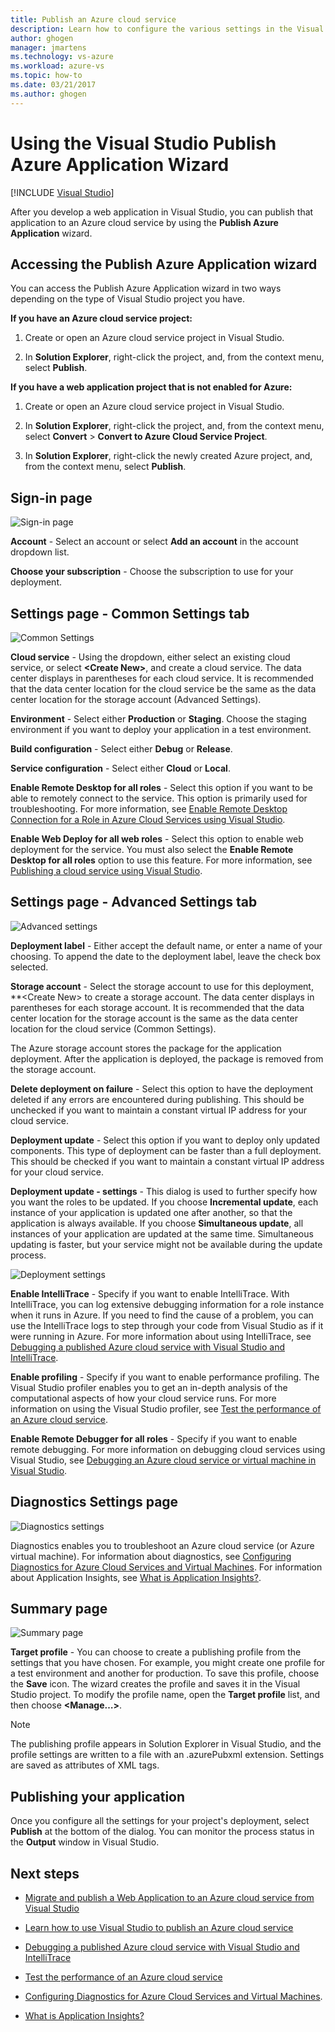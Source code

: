 ```yaml
---
title: Publish an Azure cloud service
description: Learn how to configure the various settings in the Visual Studio Publish Azure Application Wizard
author: ghogen
manager: jmartens
ms.technology: vs-azure
ms.workload: azure-vs
ms.topic: how-to
ms.date: 03/21/2017
ms.author: ghogen
---
```

# Using the Visual Studio Publish Azure Application Wizard

 [!INCLUDE [Visual Studio](~/includes/applies-to-version/vs-windows-only.md)]

After you develop a web application in Visual Studio, you can publish that application to an Azure cloud service by using the **Publish Azure Application** wizard.

## Accessing the Publish Azure Application wizard

You can access the Publish Azure Application wizard in two ways depending on the type of Visual Studio project you have.

**If you have an Azure cloud service project:**

1. Create or open an Azure cloud service project in Visual Studio.

1. In **Solution Explorer**, right-click the project, and, from the context menu, select **Publish**.

**If you have a web application project that is not enabled for Azure:**

1. Create or open an Azure cloud service project in Visual Studio.

1. In **Solution Explorer**, right-click the project, and, from the context menu, select **Convert** > **Convert to Azure Cloud Service Project**.

1. In **Solution Explorer**, right-click the newly created Azure project, and, from the context menu, select **Publish**.

## Sign-in page

![Sign-in page](./media/vs-azure-tools-publish-azure-application-wizard/sign-in.png)

**Account** - Select an account or select **Add an account** in the account dropdown list.

**Choose your subscription** - Choose the subscription to use for your deployment.

## Settings page - Common Settings tab

![Common Settings](./media/vs-azure-tools-publish-azure-application-wizard/settings-common-settings.png)

**Cloud service** - Using the dropdown, either select an existing cloud service, or select **&lt;Create New>**, and create a cloud service. The data center displays in parentheses for each cloud service. It is recommended that the data center location for the cloud service be the same as the data center location for the storage account (Advanced Settings).

**Environment** - Select either **Production** or **Staging**. Choose the staging environment if you want to deploy your application in a test environment.

**Build configuration** - Select either **Debug** or **Release**.

**Service configuration** - Select either **Cloud** or **Local**.

**Enable Remote Desktop for all roles** - Select this option if you want to be able to remotely connect to the service. This option is primarily used for troubleshooting. For more information, see [Enable Remote Desktop Connection for a Role in Azure Cloud Services using Visual Studio](/azure/cloud-services/cloud-services-role-enable-remote-desktop-visual-studio).

**Enable Web Deploy for all web roles** - Select this option to enable web deployment for the service. You must also select the **Enable Remote Desktop for all roles** option to use this feature. For more information, see [Publishing a cloud service using Visual Studio](vs-azure-tools-publishing-a-cloud-service.md).

## Settings page - Advanced Settings tab

![Advanced settings](./media/vs-azure-tools-publish-azure-application-wizard/settings-advanced-settings.png)

**Deployment label** - Either accept the default name, or enter a name of your choosing. To append the date to the deployment label, leave the check box selected.

**Storage account** - Select the storage account to use for this deployment, **&lt;Create New> to create a storage account. The data center displays in parentheses for each storage account. It is recommended that the data center location for the storage account is the same as the data center location for the cloud service (Common Settings).

The Azure storage account stores the package for the application deployment. After the application is deployed, the package is removed from the storage account.

**Delete deployment on failure** - Select this option to have the deployment deleted if any errors are encountered during publishing. This should be unchecked if you want to maintain a constant virtual IP address for your cloud service.

**Deployment update** - Select this option if you want to deploy only updated components. This type of deployment can be faster than a full deployment. This should be checked if you want to maintain a constant virtual IP address for your cloud service.

**Deployment update - settings** - This dialog is used to further specify how you want the roles to be updated. If you choose **Incremental update**, each instance of your application is updated one after another, so that the application is always available. If you choose **Simultaneous update**, all instances of your application are updated at the same time. Simultaneous updating is faster, but your service might not be available during the update process.

![Deployment settings](./media/vs-azure-tools-publish-azure-application-wizard/deployment-settings.png)

**Enable IntelliTrace** - Specify if you want to enable IntelliTrace. With IntelliTrace, you can log extensive debugging information for a role instance when it runs in Azure. If you need to find the cause of a problem, you can use the IntelliTrace logs to step through your code from Visual Studio as if it were running in Azure. For more information about using IntelliTrace, see [Debugging a published Azure cloud service with Visual Studio and IntelliTrace](./vs-azure-tools-intellitrace-debug-published-cloud-services.md).

**Enable profiling** - Specify if you want to enable performance profiling. The Visual Studio profiler enables you to get an in-depth analysis of the computational aspects of how your cloud service runs. For more information on using the Visual Studio profiler, see [Test the performance of an Azure cloud service](./vs-azure-tools-performance-profiling-cloud-services.md).

**Enable Remote Debugger for all roles** - Specify if you want to enable remote debugging. For more information on debugging cloud services using Visual Studio, see [Debugging an Azure cloud service or virtual machine in Visual Studio](./vs-azure-tools-debug-cloud-services-virtual-machines.md).

## Diagnostics Settings page

![Diagnostics settings](./media/vs-azure-tools-publish-azure-application-wizard/diagnostic-settings.png)

Diagnostics enables you to troubleshoot an Azure cloud service (or Azure virtual machine). For information about diagnostics, see [Configuring Diagnostics for Azure Cloud Services and Virtual Machines](./vs-azure-tools-diagnostics-for-cloud-services-and-virtual-machines.md). For information about Application Insights, see [What is Application Insights?](/azure/application-insights/app-insights-overview).

## Summary page

![Summary page](./media/vs-azure-tools-publish-azure-application-wizard/summary.png)

**Target profile** - You can choose to create a publishing profile from the settings that you have chosen. For example, you might create one profile for a test environment and another for production. To save this profile, choose the **Save** icon. The wizard creates the profile and saves it in the Visual Studio project. To modify the profile name, open the **Target profile** list, and then choose **&lt;Manage…&gt;**.

   > [!Note]
   > The publishing profile appears in Solution Explorer in Visual Studio, and the profile settings are written to a file with an .azurePubxml extension. Settings are saved as attributes of XML tags.

## Publishing your application

Once you configure all the settings for your project's deployment, select **Publish** at the bottom of the dialog. You can monitor the process status in the **Output** window in Visual Studio.

## Next steps

- [Migrate and publish a Web Application to an Azure cloud service from Visual Studio](./vs-azure-tools-migrate-publish-web-app-to-cloud-service.md)

- [Learn how to use Visual Studio to publish an Azure cloud service](./vs-azure-tools-publishing-a-cloud-service.md)

- [Debugging a published Azure cloud service with Visual Studio and IntelliTrace](./vs-azure-tools-intellitrace-debug-published-cloud-services.md)

- [Test the performance of an Azure cloud service](./vs-azure-tools-performance-profiling-cloud-services.md)

- [Configuring Diagnostics for Azure Cloud Services and Virtual Machines](./vs-azure-tools-diagnostics-for-cloud-services-and-virtual-machines.md).

- [What is Application Insights?](/azure/application-insights/app-insights-overview)
